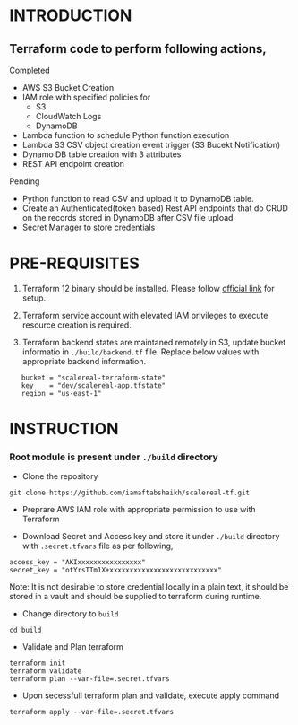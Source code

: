 # INTRODUCTION

## Terraform code to perform following actions,

Completed
- AWS S3 Bucket Creation
- IAM role with specified policies for
  - S3 
  - CloudWatch Logs
  - DynamoDB
- Lambda function to schedule Python function execution
- Lambda S3 CSV object creation event trigger (S3 Bucekt Notification)
- Dynamo DB table creation with 3 attributes
- REST API endpoint creation

Pending
- Python function to read CSV and upload it to DynamoDB table.
- Create an Authenticated(token based) Rest API endpoints that do CRUD on the records stored in DynamoDB after CSV file upload
- Secret Manager to store credentials 

# PRE-REQUISITES
1. Terraform 12 binary should be installed. Please follow [official link](https://releases.hashicorp.com/terraform/) for setup.

2. Terraform service account with elevated IAM privileges to execute resource creation is required. 

3. Terraform backend states are maintaned remotely in S3, update bucket informatio in `./build/backend.tf` file. Replace below values with appropriate backend information.
``` 
   bucket = "scalereal-terraform-state" 
   key    = "dev/scalereal-app.tfstate"
   region = "us-east-1"
```

# INSTRUCTION

### Root module is present under `./build` directory
- Clone the repository 
```
git clone https://github.com/iamaftabshaikh/scalereal-tf.git
```


- Preprare AWS IAM role with appropriate permission to use with Terraform 

- Download Secret and Access key and store it under `./build` directory with `.secret.tfvars` file as per following,
```
access_key = "AKIxxxxxxxxxxxxxxxx"
secret_key = "otYrsTTm1X+xxxxxxxxxxxxxxxxxxxxxxxxxxx"
```
Note: It is not desirable to store credential locally in a plain text, it should be stored in a vault and should be supplied to terraform during runtime.

- Change directory to `build`
```
cd build
```

- Validate and Plan terraform 
```
terraform init
terraform validate
terraform plan --var-file=.secret.tfvars
```

- Upon secessfull terraform plan and validate, execute apply command
```
terraform apply --var-file=.secret.tfvars
```

